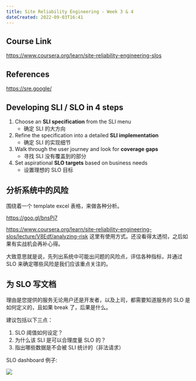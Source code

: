 ```yaml
---
title: Site Reliability Engineering - Week 3 & 4
dateCreated: 2022-09-03T16:41
---
```


## Course Link

https://www.coursera.org/learn/site-reliability-engineering-slos

## References

https://sre.google/

## Developing SLI / SLO in 4 steps

1. Choose an **SLI specification** from the SLI menu
    - 确定 SLI 的大方向
1. Refine the specification into a detailed **SLI implementation**
    - 确定 SLI 的实现细节
1. Walk through the user journey and look for **coverage gaps**
    - 寻找 SLI 没有覆盖到的部分
1. Set aspirational **SLO targets** based on business needs
    - 设置理想的 SLO 目标

## 分析系统中的风险

围绕着一个 template excel 表格，来做各种分析。

https://goo.gl/bnsPj7 

https://www.coursera.org/learn/site-reliability-engineering-slos/lecture/V8Edf/analyzing-risk 这里有使用方式。还没看得太透彻，之后如果有实战机会再补心得。

大致意思就是说，先列出系统中可能出问题的风险点，评估各种指标，并通过 SLO 来确定哪些风险是我们应该重点关注的。

## 为 SLO 写文档

理由是您提供的服务无论用户还是开发者，以及上司，都需要知道服务的 SLO 是如何定义的，且如果 break 了，后果是什么。

建议包括以下三点：

1. SLO 阈值如何设定？
1. 为什么该 SLI 是可以合理度量 SLO 的？
1. 指出哪些数据是不会被 SLI 统计的（非法请求）

SLO dashboard 例子:

![](https://s3.bmp.ovh/imgs/2022/09/05/436c08bb2d661aa6.jpg)
